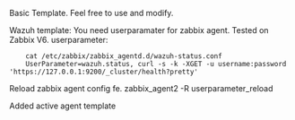 Basic Template. Feel free to use and modify.

Wazuh template:
You need userparamater for zabbix agent. Tested on Zabbix V6.
        userparameter:
        
        cat /etc/zabbix/zabbix_agentd.d/wazuh-status.conf 
        UserParameter=wazuh.status, curl -s -k -XGET -u username:password 'https://127.0.0.1:9200/_cluster/health?pretty'

        
Reload zabbix agent config fe.  zabbix_agent2 -R userparameter_reload

Added active agent template
